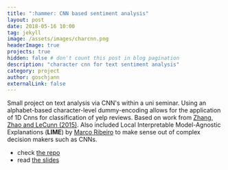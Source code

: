 ```yaml
---
title: ":hammer: CNN based sentiment analysis"
layout: post
date: 2018-05-16 10:00
tag: jekyll
image: /assets/images/charcnn.png
headerImage: true
projects: true
hidden: false # don't count this post in blog pagination
description: "character cnn for text sentiment analysis"
category: project
author: goschjann
externalLink: false
---
```


Small project on text analysis via CNN's within a uni seminar. Using an alphabet-based character-level dummy-encoding allows for the application of 1D Cnns for classification of yelp reviews. Based on work from [Zhang, Zhao and LeCunn (2015)](https://arxiv.org/abs/1509.01626). Also included Local Interpretable Model-Agnostic Explanations (**LIME**) by [Marco Ribeiro](https://homes.cs.washington.edu/~marcotcr/blog/lime/) to make sense out of complex decision makers such as CNNs. 

* check [the repo](https://github.com/Goschjann/charCnn)
* read [the slides](https://goschjann.github.io/charCnn/)